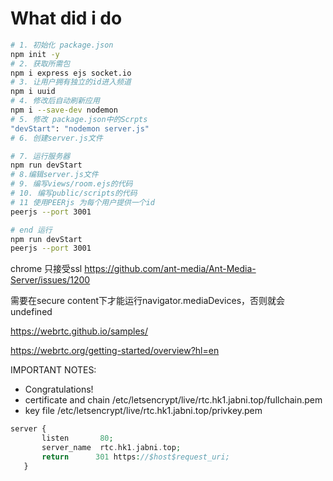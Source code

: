 # What did i do

``` bash
# 1. 初始化 package.json
npm init -y
# 2. 获取所需包
npm i express ejs socket.io
# 3. 让用户拥有独立的id进入频道
npm i uuid 
# 4. 修改后自动刷新应用
npm i --save-dev nodemon
# 5. 修改 package.json中的Scrpts
"devStart": "nodemon server.js"
# 6. 创建server.js文件

# 7. 运行服务器
npm run devStart
# 8.编辑server.js文件
# 9. 编写views/room.ejs的代码
# 10. 编写public/scripts的代码
# 11 使用PEERjs 为每个用户提供一个id
peerjs --port 3001

# end 运行
npm run devStart
peerjs --port 3001
```

chrome 只接受ssl https://github.com/ant-media/Ant-Media-Server/issues/1200

需要在secure content下才能运行navigator.mediaDevices，否则就会undefined

https://webrtc.github.io/samples/

https://webrtc.org/getting-started/overview?hl=en

IMPORTANT NOTES:
 - Congratulations! 
 - certificate and chain
   /etc/letsencrypt/live/rtc.hk1.jabni.top/fullchain.pem
 - key file
   /etc/letsencrypt/live/rtc.hk1.jabni.top/privkey.pem

```php
server {
       listen       80; 
       server_name  rtc.hk1.jabni.top;
       return      301 https://$host$request_uri;
   }
```
